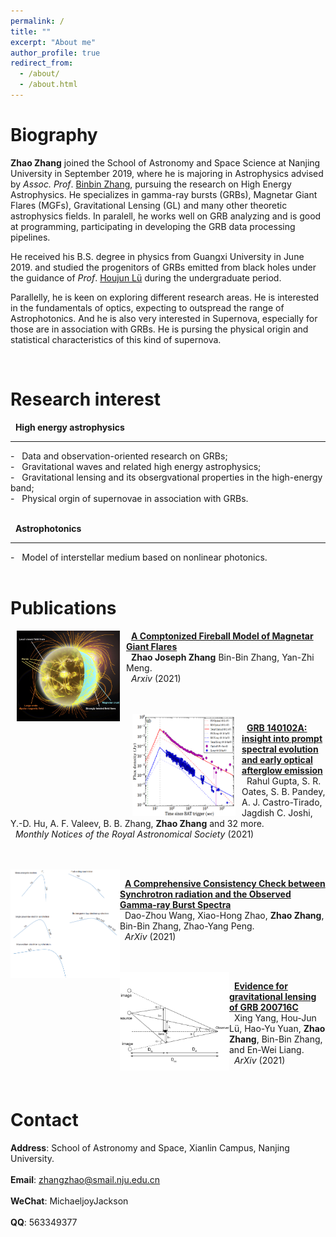 ```yaml
---
permalink: /
title: ""
excerpt: "About me"
author_profile: true
redirect_from: 
  - /about/
  - /about.html
---
```


Biography
======
__Zhao Zhang__ joined the School of Astronomy and Space Science at Nanjing University in September 2019, where he is majoring in Astrophysics advised by *Assoc. Prof*. [Binbin Zhang](https://astronomy.nju.edu.cn/EN/People/AssociateProfessors/20200707/i113754.html), pursuing the research on High Energy Astrophysics. He specializes in gamma-ray bursts (GRBs), Magnetar Giant Flares (MGFs), Gravitational Lensing (GL) and many other theoretic astrophysics fields. In paralell, he works well on GRB analyzing and is good at programming, participating in developing the GRB data processing pipelines.

He received his B.S. degree in physics from Guangxi University in June 2019. and studied the progenitors of GRBs emitted from black holes under the guidance of *Prof*. [Houjun Lü](https://astro.gxu.edu.cn/info/1047/1081.htm) during the undergraduate period.

Parallelly, he is keen on exploring different research areas. He is interested in the fundamentals of optics, expecting to outspread the range of Astrophotonics. And he is also very interested in Supernova, especially for those are in association with GRBs. He is pursing the physical origin and statistical characteristics of this kind of supernova.

<!-- __Update: I will be joining Stanford University as a Ph.D. student in Fall 2022!__ -->

<br/>

Research interest
======


&nbsp; __High energy astrophysics__<br/>
<hr/>
- &nbsp; Data and observation-oriented research on GRBs; <br/>
- &nbsp; Gravitational waves and related high energy astrophysics; <br/> 
- &nbsp; Gravitational lensing and its obsergvational properties in the high-energy band; <br/> 
- &nbsp; Physical orgin of supernovae in association with GRBs. <br/> 
<br/>

&nbsp; __Astrophotonics__<br/>
<hr/>
- &nbsp; Model of interstellar medium based on nonlinear photonics. <br/> 

<br/>

Publications
======
<img width="165" align="left" hspace=10 px src="../images/A Comptonized Fireball Bubble Physical Origin of Magnetar Giant Flares.png"/>

&nbsp; [__A Comptonized Fireball Model of Magnetar Giant Flares__](../files/2109.14252.pdf)<br/>
&nbsp; __Zhao Joseph Zhang__  Bin-Bin Zhang, Yan-Zhi Meng. <br/>
&nbsp; *Arxiv* (2021)<br/>


<br/>
<br/>

<img width="165" align="left" hspace=10 px src="../images/GRB 140102A Insight into Prompt Spectral Evolution and Early Optical Afterglow Emission.png"/>

&nbsp; [__GRB 140102A: insight into prompt spectral evolution and early optical afterglow emission__](../files/2105.13145.pdf)<br/>
&nbsp; Rahul Gupta, S. R. Oates, S. B. Pandey, A. J. Castro-Tirado, Jagdish C. Joshi, Y.-D. Hu, A. F. Valeev, B. B. Zhang, __Zhao Zhang__ and 32 more. <br/>
&nbsp; *Monthly Notices of the Royal Astronomical Society* (2021)<br/>


<br/>
<br/>


<img width="175" align="left" src="../images/A Comprehensive Consistency Check between Synchrotron radiation and the Observed Gamma-ray Burst Spectra.png"/>

&nbsp; [__A Comprehensive Consistency Check between Synchrotron radiation and the Observed Gamma-ray Burst Spectra__](../files/2107.11050.pdf)<br/>
&nbsp; Dao-Zhou Wang, Xiao-Hong Zhao, __Zhao Zhang__, Bin-Bin Zhang, Zhao-Yang Peng. <br/>
&nbsp; *ArXiv* (2021)<br/>

<br/>
<br/>

<img width="175" align="left" src="../images/Evidence for gravitational 1 lensing of GRB 200716C.png"/>

&nbsp; [__Evidence for gravitational lensing of GRB 200716C__](../files/2107.09859.pdf)<br/>
&nbsp; Xing Yang, Hou-Jun Lü, Hao-Yu Yuan, __Zhao Zhang__, Bin-Bin Zhang, and En-Wei Liang. <br/>
&nbsp; *ArXiv* (2021)<br/>

<br/>

<!-- Industry Experience
======
<img width="90" align="left" src="../images/adobe-logo.png"/>

&nbsp; __Creative Intelligence Lab, Adobe Research__<br/>
&nbsp; Research Intern with Dr. [Danny Kaufman](http://dannykaufman.io/)<br/>
&nbsp; *<h style="color:rgb(150, 150, 150);font-size:16px">Project: Multi-Resolution Simulation</h> <br/>*
&nbsp; &nbsp; &nbsp; &nbsp; &nbsp; &nbsp; &nbsp; &nbsp; &nbsp; &nbsp; &nbsp; &nbsp; &nbsp;
&nbsp; &nbsp; &nbsp; &nbsp; &nbsp; &nbsp; &nbsp; &nbsp; &nbsp; &nbsp; &nbsp; &nbsp; &nbsp; &nbsp;
&nbsp; &nbsp; &nbsp; &nbsp; &nbsp; &nbsp; &nbsp; &nbsp; &nbsp; &nbsp; &nbsp; &nbsp; &nbsp;&nbsp; &nbsp; &nbsp; &nbsp; &nbsp; &nbsp; &nbsp; &nbsp; &nbsp; &nbsp; &nbsp; &nbsp;May 2021 - Aug. 2021<br/>
<br/>

<img width="90" align="left" src="../images/adobe-logo.png"/>

&nbsp; __Emerging Graphics Group, Adobe Research__<br/>
&nbsp; Research Intern with Dr. [Qi Sun](https://qisun.me/)<br/>
&nbsp; *<h style="color:rgb(150, 150, 150);font-size:16px">Project: Skin Modeling</h> <br/>*
&nbsp; &nbsp; &nbsp; &nbsp; &nbsp; &nbsp; &nbsp; &nbsp; &nbsp; &nbsp; &nbsp; &nbsp; &nbsp;
&nbsp; &nbsp; &nbsp; &nbsp; &nbsp; &nbsp; &nbsp; &nbsp; &nbsp; &nbsp; &nbsp; &nbsp; &nbsp; &nbsp;
&nbsp; &nbsp; &nbsp; &nbsp; &nbsp; &nbsp; &nbsp; &nbsp; &nbsp; &nbsp; &nbsp; &nbsp; &nbsp;&nbsp; &nbsp; &nbsp; &nbsp; &nbsp; &nbsp; &nbsp; &nbsp; &nbsp; &nbsp; &nbsp;June 2020 - Sept. 2020<br/>

<br/> -->

<!-- Teaching Experience
======
&#9679; __Teaching Assistant__, University of Toronto<br/>
&nbsp; &nbsp; [CSC419/2520 Geometry Processing](https://github.com/alecjacobson/geometry-processing-csc2520) with Prof. [Alec Jacobson](https://www.cs.toronto.edu/~jacobson/)
&nbsp; &nbsp; &nbsp; &nbsp; &nbsp; &nbsp; &nbsp; &nbsp; Sept. 2020 - Jan. 2021<br/>

<br/> -->

<!-- Selected Projects
======
<div>
<div style="font-size:12pt"><strong>Fast Support Reduction</strong></div>
</div>
<div style="font-size:10pt"> In layer-based 3D fabrication, supporting structures are fabricated
to support overhanging regions yet discarded later. Reducing supports
saves both time and material cost. In this project, we propose 
a real-time skinning-based method to slim down the
supporting structure while maintaining a detailed-preserved and semantically meaningful geometry.
We achieve this by optimizing a set of performance objectives and searching globally in
the subspace spanned by the joint handles. Artifacts e.g. self-intersection can be effectively avoided.
Our method is implemented via OpenGL shaders and has potential to be
employed as a structural prototyping tool that facilitates model design and fabrication. </div>
<img width="100%" src="../images/bb-bunny.jpg"/> -->



Contact
======
__Address__: School of Astronomy and Space, Xianlin Campus, Nanjing University.
<br/>
<br/>
__Email__: zhangzhao@smail.nju.edu.cn
<br/>
<br/>
__WeChat__: MichaeljoyJackson
<br/> 
<br/>
__QQ__: 563349377

